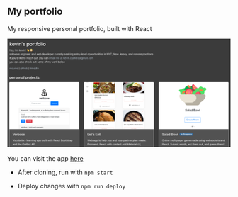 ## My portfolio

My responsive personal portfolio, built with React

![Screenshot](/public/screenshot.png)

You can visit the app [here](https://kev-kev.github.io/portfolio/)

- After cloning, run with `npm start`

- Deploy changes with `npm run deploy`
